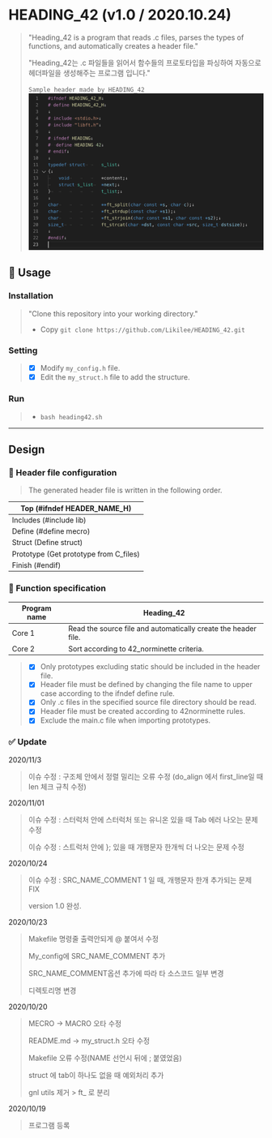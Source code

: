 # HEADING_42 (v1.0 / 2020.10.24)

>
> "Heading_42 is a program that reads .c files, parses the types of functions, and automatically creates a header file."
>
> "Heading_42는  .c 파일들을 읽어서 함수들의 프로토타입을 파싱하여 자동으로 헤더파일을 생성해주는 프로그램 입니다."
>
> `Sample header made by HEADING_42`
> ![Sample](Img/Sample.png)

## 🚀 Usage
### Installation
>
> "Clone this repository into your working directory."
>
>- Copy `git clone https://github.com/Likilee/HEADING_42.git`
>

### Setting
>- [x] Modify `my_config.h` file.
>- [x] Edit the `my_struct.h` file to add the structure.

### Run
>- `bash heading42.sh`

----

## Design
### 🥊 Header file configuration

> The generated header file is written in the following order.

| Top (#ifndef HEADER_NAME_H)               |
| ---------------- |
| Includes (#include lib)   |
| Define (#define mecro)   |
| Struct (Define struct)   |
| Prototype (Get prototype from C_files) |
| Finish (#endif) |

### 🥊 Function specification

| Program name | Heading_42 |
| ---------------- | -------------- |
| Core 1 | Read the source file and automatically create the header file. |
| Core 2 | Sort according to 42_norminette criteria. |

>- [x] Only prototypes excluding static should be included in the header file.
>- [x] Header file must be defined by changing the file name to upper case according to the ifndef define rule.
>- [x] Only .c files in the specified source file directory should be read.
>- [x] Header file must be created according to 42norminette rules.
>- [x] Exclude the main.c file when importing prototypes.

### ✅ Update

2020/11/3
> 이슈 수정 : 구조체 안에서 정렬 밀리는 오류 수정 (do_align 에서 first_line일 때 len 체크 규칙 수정)

2020/11/01

> 이슈 수정 : 스터럭처 안에 스터럭처 또는 유니온 있을 때 Tab 에러 나오는 문제 수정
>
> 이슈 수정 : 스트럭처 안에 }; 있을 때 개행문자 한개씩 더 나오는 문제 수정


2020/10/24
> 이슈 수정 : SRC_NAME_COMMENT 1 일 때, 개행문자 한개 추가되는 문제 FIX
>
> version 1.0 완성.
>
2020/10/23

> Makefile 명령줄 출력안되게 @ 붙여서 수정
>
> My_config에 SRC_NAME_COMMENT 추가
>
> SRC_NAME_COMMENT옵션 추가에 따라 타 소스코드 일부 변경
>
> 디렉토리명 변경

2020/10/20
> MECRO -> MACRO 오타 수정
>
> README.md -> my_struct.h 오타 수정
>
>  Makefile 오류 수정(NAME 선언시 뒤에 ; 붙였었음)
>
> struct 에 tab이 하나도 없을 때 예외처리 추가
>
> gnl utils 제거 > ft_ 로 분리

2020/10/19

> 프로그램 등록
